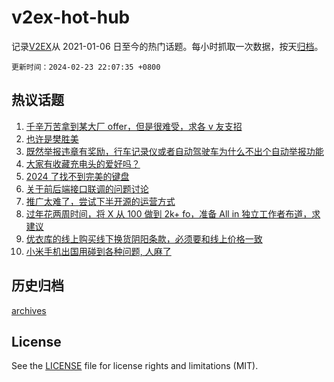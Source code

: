 # v2ex-hot-hub

 记录[V2EX](https://www.v2ex.com/)从 2021-01-06 日至今的热门话题。每小时抓取一次数据，按天[归档](archives)。

`更新时间：2024-02-23 22:07:35 +0800`

## 热议话题

1. [千辛万苦拿到某大厂 offer，但是很难受，求各 v 友支招](https://www.v2ex.com/t/1017736)
1. [也许是樊胜美](https://www.v2ex.com/t/1017815)
1. [既然举报违章有奖励，行车记录仪或者自动驾驶车为什么不出个自动举报功能](https://www.v2ex.com/t/1017777)
1. [大家有收藏充电头的爱好吗？](https://www.v2ex.com/t/1017783)
1. [2024 了找不到完美的键盘](https://www.v2ex.com/t/1017710)
1. [关于前后端接口联调的问题讨论](https://www.v2ex.com/t/1017771)
1. [推广太难了，尝试下半开源的运营方式](https://www.v2ex.com/t/1017708)
1. [过年花两周时间，将 X 从 100 做到 2k+ fo，准备 All in 独立工作者布道，求建议](https://www.v2ex.com/t/1017767)
1. [优衣库的线上购买线下换货阴阳条款，必须要和线上价格一致](https://www.v2ex.com/t/1017735)
1. [小米手机出国用碰到各种问题, 人麻了](https://www.v2ex.com/t/1017837)

## 历史归档

[archives](archives)

## License

See the [LICENSE](LICENSE) file for license rights and limitations (MIT).
